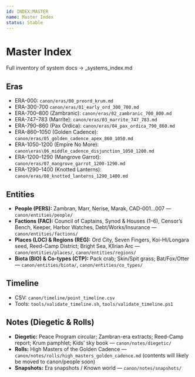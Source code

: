 ```yaml
---
id: INDEX:MASTER
name: Master Index
status: Stable
---
```


# Master Index
Full inventory of system docs → _systems_index.md

## Eras
- ERA-000: `canon/eras/00_preord_krum.md`
- ERA-300-700 `canon/eras/01_early_ord_300_700.md`
- ERA-700–800 (Zambranic): `canon/eras/02_zambranic_700_800.md`
- ERA-747–783 (Marrite): `canon/eras/03_marrite_747_783.md`
- ERA-790–860 (Pax Ordica): `canon/eras/04_pax_ordica_790_860.md`
- ERA-860–1050 (Golden Cadence): `canon/eras/05_golden_cadence_apex_860_1050.md`
- ERA-1050-1200 (Empire No More): `canon\eras\06_middle_cadence_disjunction_1050_1200.md`
- ERA-1200–1290 (Mangrove Garrot): `canon/eras/07_mangrove_garrot_1200-1290.md`
- ERA-1290–1400 (Knotted Lanterns): `canon/eras/08_knotted_lanterns_1290_1400.md`

## Entities
- **People (PERS):** Zambran, Marr, Nerise, Marak, CAD-001…007 — `canon/entities/people/`
- **Factions (FAC):** Council of Captains, Synod & Houses (1–6), Censor’s Bench, Keeper, Harbor Watches, Debt/Works/Insurance — `canon/entities/factions/`
- **Places (LOC) & Regions (REG):** Ord City, Seven Fingers, Koi-Hi/Longara seed, Reed-Camp District; Bright Sea, Kllrian Arc — `canon/entities/places/`, `canon/entities/regions/`
- **Biota (BIO) & Co-types (CTP):** Pack crab; Skin/Spit grass; Bat/Fox/Otter — `canon/entities/biota/`, `canon/entities/co_types/`

## Timeline
- CSV: `canon/timeline/point_timeline.csv`  
- Tools: `tools/validate_timeline.sh`, `tools/validate_timeline.ps1`

## Notes (Diegetic & Rolls)
- **Diegetic:** Peace Program circular; Zambran-era extracts; Reed-Camp report; Krum pamphlet; Kids’ sky book — `canon/notes/diegetic/`
- **Rolls:** High Masters of the Golden Cadence — `canon/notes/rolls/high_masters_golden_cadence.md` (contents will likely be moved to canon/people soon)
- **Snapshots:** Era snapshots / Known world — `canon/notes/snapshots/`

